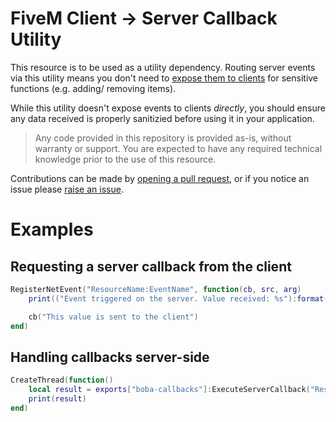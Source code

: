 # FiveM Client → Server Callback Utility

This resource is to be used as a utility dependency. Routing server events via this utility means you don't need to [expose them to clients](https://docs.fivem.net/docs/scripting-reference/runtimes/lua/functions/RegisterNetEvent/) for sensitive functions (e.g. adding/ removing items).

While this utility doesn't expose events to clients *directly*, you should ensure any data received is properly sanitizied before using it in your application.

> Any code provided in this repository is provided as-is, without warranty or support. You are expected to have any required technical knowledge prior to the use of this resource.

Contributions can be made by [opening a pull request](https://github.com/itstait/fivem-server-callbacks/pulls), or if you notice an issue please [raise an issue](https://github.com/itstait/fivem-server-callbacks/issues).

# Examples

## Requesting a server callback from the client

```lua
RegisterNetEvent("ResourceName:EventName", function(cb, src, arg)
    print(("Event triggered on the server. Value received: %s"):format(arg))

    cb("This value is sent to the client")
end)
```

## Handling callbacks server-side

```lua
CreateThread(function()
    local result = exports["boba-callbacks"]:ExecuteServerCallback("ResourceName:EventName", "Example value sent to the server event")
    print(result)
end)
```